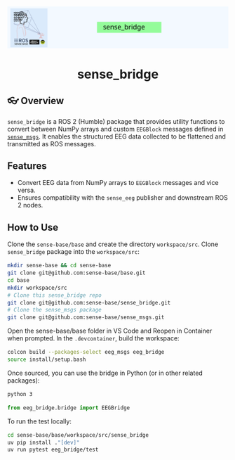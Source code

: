 <div style="text-align: center;" align="center">
  <img src="docs/figs/sense_bridge.svg" alt="" width="800"/>
  <h1> sense_bridge </h1>
</div>

## :eyeglasses: Overview

`sense_bridge` is a ROS 2 (Humble) package that provides utility functions to convert between NumPy arrays and custom `EEGBlock` messages defined in [`sense_msgs`](https://github.com/your-org/sense_msgs). It enables the structured EEG data collected to be flattened and transmitted as ROS messages.

## Features

- Convert EEG data from NumPy arrays to `EEGBlock` messages and vice versa.
- Ensures compatibility with the `sense_eeg` publisher and downstream ROS 2 nodes.

## How to Use

Clone the `sense-base/base` and create the directory `workspace/src`. Clone `sense_bridge` package into the `workspace/src`:


```bash
mkdir sense-base && cd sense-base
git clone git@github.com:sense-base/base.git
cd base
mkdir workspace/src
# Clone this sense_bridge repo
git clone git@github.com:sense-base/sense_bridge.git
# Clone the sense_msgs package
git clone git@github.com:sense-base/sense_msgs.git
```

Open the sense-base/base folder in VS Code and Reopen in Container when prompted. In the `.devcontainer`, build the workspace:

```bash
colcon build --packages-select eeg_msgs eeg_bridge
source install/setup.bash
```
Once sourced, you can use the bridge in Python (or in other related packages):

```bash
python 3
```

```python
from eeg_bridge.bridge import EEGBridge
```

To run the test locally:

```bash
cd sense-base/base/workspace/src/sense_bridge
uv pip install ."[dev]"
uv run pytest eeg_bridge/test
```
